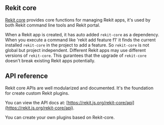 ## Rekit core
[Rekit core](https://github.com/supnate/rekit-core) provides core functions for managing Rekit apps, it's used by both Rekit command line tools and Rekit portal.

When a Rekit app is created, it has auto added `rekit-core` as a dependency. When you execute a command like 'rekit add feature f1' it finds the current installed `rekit-core` in the project to add a feature. So `rekit-core` is not global but project independent. Different Rekit apps may use different versions of `rekit-core`. This gurantees that the upgrade of `rekit-core` doesn't break existing Rekit apps potentially.

## API reference
Rekit core APIs are well modularized and documented. It's the foundation for create custom Rekit plugins.

You can view the API docs at: [https://rekit.js.org/rekit-core/api](https://rekit.js.org/rekit-core/api).

You can create your own plugins based on Rekit-core.


